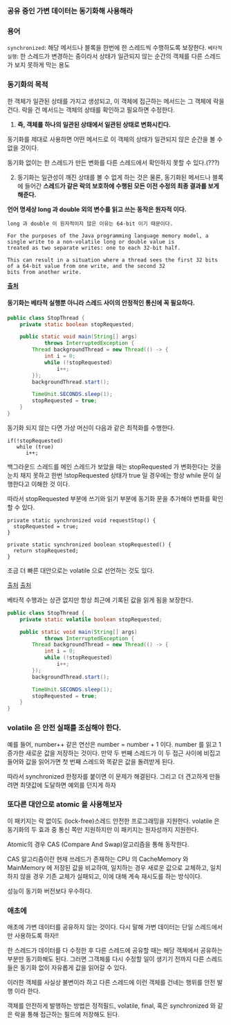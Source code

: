 ### 공유 중인 가변 데이터는 동기화해 사용해라

### 용어

`synchronized`:  해당 메서드나 블록을 한번에 한 스레드씩 수행하도록 보장한다.
`베타적 실행`: 한 스레드가 변경하는 중이라서 상태가 일관되지 않는 순간의 객체를 다른 스레드가 보지 못하게 막는 용도

### 동기화의 목적

한 객체가 일관된 상태를 가지고 생성되고, 이 객체에 접근하는 메서드는 그 객체에 락을 건다.
락을 건 메서드는 객체의 상태를 확인하고 필요하면 수정한다.

1. **즉, 객체를 하나의 일관된 상태에서 일관된 상태로 변화시킨다.**

동기화를 제대로 사용하면 어떤 메서드로 이 객체의 상태가 일관되지 않은 순간을 볼 수 없을 것이다.

동기화 없이는 한 스레드가 만든 변화를 다른 스레드에서 확인하지 못할 수 있다.(???)

2. 동기화는 일관성이 깨진 상태를 볼 수 없게 하는 것은 물론, 동기화된 메서드나
   블록에 들어간 **스레드가 같은 락의 보호하에 수행된 모든 이전 수정의 최종 결과를 보게 해준다.**

**언어 명세상 long 과 double 외의 변수를 읽고 쓰는 동작은 원자적 이다.**

```
long 과 double 이 원자적이지 않은 이유는 64-bit 이기 때문이다.

For the purposes of the Java programming language memory model, a single write to a non-volatile long or double value is
treated as two separate writes: one to each 32-bit half.

This can result in a situation where a thread sees the first 32 bits of a 64-bit value from one write, and the second 32
bits from another write.
```

**[출처](https://docs.oracle.com/javase/specs/jls/se7/html/jls-17.html#jls-17.7)**

#### 동기화는 베타적 실행뿐 아니라 스레드 사이의 안정적인 통신에 꼭 필요하다.

```java
public class StopThread {
    private static boolean stopRequested;

    public static void main(String[] args)
            throws InterruptedException {
        Thread backgroundThread = new Thread(() -> {
            int i = 0;
            while (!stopRequested)
                i++;
        });
        backgroundThread.start();

        TimeUnit.SECONDS.sleep(1);
        stopRequested = true;
    }
}
```

동기화 되지 않는 다면 가상 머신이 다음과 같은 최적화를 수행한다.

```
if(!stopRequested)
   while (true)
      i++;
```

백그라운드 스레드를 메인 스레드가 보았을 때는 stopRequested 가 변화한다는 것을 눈치 채지 못하고
한번 !stopRequested 상태가 true 일 경우에는 항상 while 문이 실행한다고 이해한 것 이다.

따라서 stopRequested 부분에 쓰기와 읽기 부분에 동기화 문을 추가해야 변화를 확인 할 수 있다.

```
private static synchronized void requestStop() {
  stopRequested = true;
}

private static synchronized boolean stopRequested() {
  return stopRequested;
}
```

조금 더 빠른 대안으로는 volatile 으로 선언하는 것도 있다.

[출처](https://ttl-blog.tistory.com/238#volatile%EC%-D%--%--%EB%AC%B-%EC%A-%-C)
[출처](https://jyami.tistory.com/112)

베타적 수행과는 상관 없지만 항상 최근에 기록된 값을 읽게 됨을 보장한다.

```java
public class StopThread {
    private static volatile boolean stopRequested;

    public static void main(String[] args)
            throws InterruptedException {
        Thread backgroundThread = new Thread(() -> {
            int i = 0;
            while (!stopRequested)
                i++;
        });
        backgroundThread.start();

        TimeUnit.SECONDS.sleep(1);
        stopRequested = true;
    }
}
```

### volatile 은 안전 실패를 조심해야 한다.

예를 들어, number++ 같은 연산은 number = number + 1 이다. number 를 읽고 1증가한 새로운 값을 저장하는 것이다.
만약 두 번째 스레드가 이 두 접근 사이에 비집고 들어와 값을 읽어가면 첫 번째 스레드와 똑같은 값을 돌려받게 된다.

따라서 synchronized 한정자를 붙이면 이 문제가 해결된다.
그리고 더 견고하게 만들려면 최댓값에 도달하면 예외를 던지게 하자

### 또다른 대안으로 atomic 을 사용해보자

이 패키지는 락 없이도 (lock-free)스레드 안전한 프로그래밍을 지원한다.
volatile 은 동기화의 두 효과 중 통신 쪽만 지원하지만 이 패키지는 원자성까지 지원한다.

Atomic의 경우 CAS (Compare And Swap)알고리즘을 통해 동작한다.

CAS 알고리즘이란 현재 쓰레드가 존재하는 CPU 의 CacheMemory 와 MainMemory 에 저장된 값을 비교하여, 일치하는 경우 새로운 값으로 교체하고, 일치하지 않을 경우 기존 교체가 실패되고, 이에
대해 계속 재시도를 하는 방식이다.

성능이 동기화 버전보다 우수하다.

### 애초에

애초에 가변 데이터를 공유하지 않는 것이다. 다시 말해 가변 데이터는 단일 스레드에서만 사용하도록 하자!!

한 스레드가 데이터를 다 수정한 후 다른 스레드에 공유할 때는 해당 객체에서 공유하는 부분만 동기화해도 된다.
그러면 그객체를 다시 수정할 일이 생기기 전까지 다른 스레드들은 동기화 없이 자유롭게 값을 읽어갈 수 있다.

이러한 객체를 사실상 불변이라 하고 다른 스레드에 이런 객체를 건네는 행위를 안전 발행 이라 한다.

객체를 안전하게 발행하는 방법은 정적필드, volatile, final, 혹은 synchronized 와 같은 락을 통해 접근하는 필드에 저장해도 된다.





